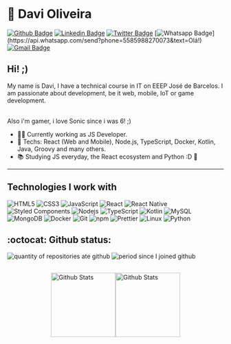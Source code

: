 # :blue_heart: Davi Oliveira

[![Github Badge](https://img.shields.io/badge/-Github-000?style=flat-square&logo=Github&logoColor=white&link=https://github.com/davioliveira-dev)](https://github.com/davioliveira-dev)
[![Linkedin Badge](https://img.shields.io/badge/-LinkedIn-blue?style=flat-square&logo=Linkedin&logoColor=white&link=https://www.linkedin.com/in/davioliveira-dev/)](https://www.linkedin.com/in/davioliveira-dev/)
[![Twitter Badge](https://img.shields.io/badge/-Twitter-1ca0f1?style=flat-square&labelColor=1ca0f1&logo=twitter&logoColor=white&link=https://twitter.com/davi_oliveirab)](https://twitter.com/davi_oliveirab)
[![Whatsapp Badge](https://img.shields.io/badge/-Whatsapp-4CA143?style=flat-square&labelColor=4CA143&logo=whatsapp&logoColor=white&link=https://api.whatsapp.com/send?phone=5585988270073&text=Olá!)](https://api.whatsapp.com/send?phone=5585988270073&text=Olá!)
[![Gmail Badge](https://img.shields.io/badge/-Gmail-c14438?style=flat-square&logo=Gmail&logoColor=white&link=mailto:davioliveira.java@gmail.com)](mailto:davioliveira.java@gmail.com)

## Hi! ;)

My name is Davi, I have a technical course in IT on EEEP José de Barcelos.
I am passionate about development, be it web, mobile, IoT or game development.

<br> Also i'm gamer, i love Sonic since i was 6! ;)

- :office_worker: Currently working as JS Developer.
- :blue_heart: Techs: React (Web and Mobile), Node.js, TypeScript, Docker, Kotlin, Java, Groovy and many others.
- :books: Studying JS everyday, the React ecosystem and Python :D :blue_heart:

---

## Technologies I work with

![HTML5](https://img.shields.io/badge/-HTML5-E34F26?style=for-the-badge&logo=html5&logoColor=white)
![CSS3](https://img.shields.io/badge/-CSS3-549FDE?style=for-the-badge&logo=css3&logoColor=white)
![JavaScript](https://img.shields.io/badge/-JavaScript-F7B93E?style=for-the-badge&logo=javascript&logoColor=fff)
![React](https://img.shields.io/badge/-React.js-45b8d8?style=for-the-badge&logo=react&logoColor=white)
![React Native](https://img.shields.io/badge/-React%20Native-45b8d8?style=for-the-badge&logo=react&logoColor=white)
![Styled Components](https://img.shields.io/badge/-Styled_Components-db7092?style=for-the-badge&logo=styled-components&logoColor=white)
![Nodejs](https://img.shields.io/badge/-Node.js-43853d?style=for-the-badge&logo=nodemon&logoColor=white)
![TypeScript](https://img.shields.io/badge/-TypeScript-0077C6?style=for-the-badge&logo=typescript&logoColor=fff)
![Kotlin](https://img.shields.io/badge/-Kotlin-00ADEF?style=for-the-badge&logo=kotlin&logoColor=orange)
![MySQL](https://img.shields.io/badge/-MySQL-00758F?style=for-the-badge&logo=mysql&logoColor=white)
![MongoDB](https://img.shields.io/badge/-MongoDB-13aa52?style=for-the-badge&logo=mongodb&logoColor=white)
![Docker](https://img.shields.io/badge/-Docker-46a2f1?style=for-the-badge&logo=docker&logoColor=white)
![Git](https://img.shields.io/badge/-Git-F05032?style=for-the-badge&logo=git&logoColor=white)
![npm](https://img.shields.io/badge/-NPM-CB3837?style=for-the-badge&logo=npm&logoColor=white)
![Prettier](https://img.shields.io/badge/-Prettier-1A2B34?style=for-the-badge&logo=prettier&logoColor=white)
![Linux](https://img.shields.io/badge/-Linux-16C60C?style=for-the-badge&logo=linux&logoColor=white)
![Python](https://img.shields.io/badge/-Python-4B8BBE?style=for-the-badge&logo=python&logoColor=white)

## :octocat: Github status:

<div>
  <img  src="https://badges.pufler.dev/repos/davioliveira-dev" alt="quantity of repositories ate github"  /> 
  <img  src="https://badges.pufler.dev/years/davioliveira-dev" alt="period since I joined github" />
</div>

<div style="display: flex; flex-wrap: wrap; justify-content: center; margin: 30px 0;">  
  <img height="150px" src="https://github-readme-stats.vercel.app/api/top-langs/?username=davioliveira-dev&layout=compact&count_private=true&theme=tokyonight" alt="Github Stats" />
  <img height="150px" src="https://github-readme-stats.vercel.app/api?show_icons=true&include_all_commits=true&username=davioliveira-dev&count_private=true&theme=tokyonight" alt="Github Stats" />
  <br />
</div>
